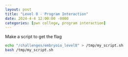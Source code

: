 ```yaml
---
layout: post
title: "Level 8 - Program Interaction"
date: 2024-4-4 12:00:00 -0000
categories: [pwn college, program interaction]
---
```

Make a script to get the flag  

```bash
echo "/challenges/embryoio_level8" > /tmp/my_script.sh
bash /tmp/my_script.sh
```
